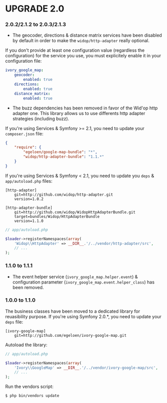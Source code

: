 # UPGRADE 2.0

### 2.0.2/2.1.2 to 2.0.3/2.1.3

 * The geocoder, directions & distance matrix services have been disabled by default in order to make the
   `widop/http-adapter` really optional.

If you don't provide at least one configuration value (regardless the configuration) for the service you use, you must
explicitely enable it in your configuration file:

``` yaml
ivory_google_map:
    geocoder:
        enabled: true
    directions:
        enabled: true
    distance_matrix:
        enabled: true
```

 * The buzz dependencies has been removed in favor of the Wid'op http adapter one. This library allows us to use
   differents http adapter strategies (including buzz).

If you're using Services & Symfony >= 2.1, you need to update your `composer.json` file:

``` json
{
    "require": {
        "egeloen/google-map-bundle": "*",
        "widop/http-adapter-bundle": "1.1.*"
    }
}
```

If you're using Services & Symfony < 2.1, you need to update you `deps` & `app/autoload.php` files:

```
[http-adapter]
    git=http://github.com/widop/http-adapter.git
    version=1.0.2

[http-adapter-bundle]
    git=http://github.com/widop/WidopHttpAdapterBundle.git
    target=bundles/Widop/HttpAdapterBundle
    version=1.1.0
```

``` php
// app/autoload.php

$loader->registerNamespaces(array(
    'Widop\\HttpAdapter' => __DIR__.'/../vendor/http-adapter/src',
    // ...
);
```

### 1.1.0 to 1.1.1

 * The event helper service (`ivory_google_map.helper.event`) & configuration parameter
   (`ivory_google_map.event.helper_class`) has been removed.

### 1.0.0 to 1.1.0

The business classes have been moved to a dedicated library for reuasibility purpose. If you're using Symfony 2.0.*,
you need to update your `deps` file:

```
[ivory-google-map]
    git=http://github.com/egeloen/ivory-google-map.git
```

Autoload the library:

``` php
// app/autoload.php

$loader->registerNamespaces(array(
    'Ivory\\GoogleMap' => __DIR__.'/../vendor/ivory-google-map/src',
    // ...
);
```

Run the vendors script:

``` bash
$ php bin/vendors update
```
